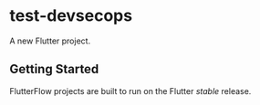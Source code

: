 # test-devsecops

A new Flutter project.

## Getting Started

FlutterFlow projects are built to run on the Flutter _stable_ release.
